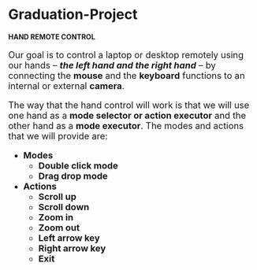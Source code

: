 # Graduation-Project
#### HAND REMOTE CONTROL

<font size="4">

Our goal is to control a laptop or desktop remotely using our hands – **_the left hand and the right hand_** – by connecting the **mouse** and the **keyboard** functions to an internal or external **camera**.

The way that the hand control will work is that we will use one hand as a **mode selector or action executor** and the other hand as a **mode executor**. The modes and actions that we will provide are:
- **Modes**
  - **Double click mode**
  - **Drag drop mode**
- **Actions**
  - **Scroll up**
  - **Scroll down**
  - **Zoom in** 
  - **Zoom out**
  - **Left arrow key**
  - **Right arrow key**
  - **Exit**
</font>
